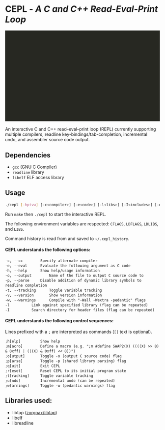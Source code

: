 # CEPL - *A C and C++ Read-Eval-Print Loop*

![cepl](https://raw.githubusercontent.com/alyptik/cepl/master/cepl.gif)

An interactive C and C++ read–eval–print loop (REPL) currently
supporting multiple compilers, readline key-bindings/tab-completion,
incremental undo, and assembler source code output.

## Dependencies

* `gcc` (GNU C Compiler)
* `readline` library
* `libelf` ELF access library

## Usage
```bash
./cepl [-hptvw] [-c<compiler>] [-e<code>] [-l<libs>] [-I<includes>] [-o<out.c>]
```

Run `make` then `./cepl` to start the interactive REPL.

The following environment variables are respected: `CFLAGS`, `LDFLAGS`, `LDLIBS`, and `LIBS`.

Command history is read from and saved to `~/.cepl_history`.

#### CEPL understands the following options:

	-c, --cc		Specify alternate compiler
	-e, --eval		Evaluate the following argument as C code
	-h, --help		Show help/usage information
	-o, --output		Name of the file to output C source code to
	-p, --parse		Disable addition of dynamic library symbols to readline completion
	-t, --tracking		Toggle variable tracking
	-v, --version		Show version information
	-w, --warnings		Compile with "-Wall -Wextra -pedantic" flags
	-l			Link against specified library (flag can be repeated)
	-I			Search directory for header files (flag can be repeated)

#### CEPL understands the following control sequences:

Lines prefixed with a `;` are interpreted as commands (`[]` text is optional).

	;h[elp]			Show help
	;m[acro]		Define a macro (e.g. ";m #define SWAP2(X) ((((X) >> 8) & 0xff) | (((X) & 0xff) << 8))")
	;o[utput]		Toggle -o (output C source code) flag
	;p[arse]		Toggle -p (shared library parsing) flag
	;q[uit]			Exit CEPL
	;r[eset]		Reset CEPL to its initial program state
	;t[racking]		Toggle variable tracking
	;u[ndo]			Incremental undo (can be repeated)
	;w[arnings]		Toggle -w (pedantic warnings) flag

## Libraries used:

* libtap ([zorgnax/libtap](https://github.com/zorgnax/libtap))
* libelf
* libreadline
